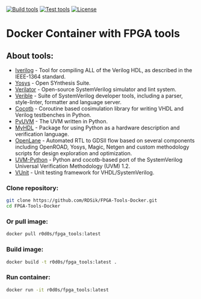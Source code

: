 [![Build tools](https://github.com/RDSik/FPGA-Tools-Docker/actions/workflows/build.yml/badge.svg?branch=master)](https://github.com/RDSik/FPGA-Tools-Docker/actions/workflows/build.yml)
[![Test tools](https://github.com/RDSik/FPGA-Tools-Docker/actions/workflows/test.yml/badge.svg?branch=master)](https://github.com/RDSik/FPGA-Tools-Docker/actions/workflows/test.yml)
[![License](https://img.shields.io/badge/license-MIT-green.svg)](https://github.com/RDSik/FPGA-Tools-Docker/blob/master/LICENSE.txt)

# Docker Container with FPGA tools

## About tools:

* [Iverilog](https://github.com/steveicarus/iverilog.git) - Tool for compiling ALL of the Verilog HDL, as described in the IEEE-1364 standard.
* [Yosys](https://github.com/YosysHQ/yosys.git) - Open SYnthesis Suite.
* [Verilator](https://github.com/verilator/verilator.git) - Open-source SystemVerilog simulator and lint system.
* [Verible](https://github.com/chipsalliance/verible.git) - Suite of SystemVerilog developer tools, including a parser, style-linter, formatter and language server.
* [Cocotb](https://github.com/cocotb/cocotb.git) - Coroutine based cosimulation library for writing VHDL and Verilog testbenches in Python.
* [PyUVM](https://github.com/pyuvm/pyuvm.git) - The UVM written in Python.
* [MyHDL](https://github.com/myhdl/myhdl.git) - Package for using Python as a hardware description and verification language.
* [OpenLane](https://github.com/The-OpenROAD-Project/OpenLane.git) - Automated RTL to GDSII flow based on several components including OpenROAD, Yosys, Magic, Netgen and custom methodology scripts for design exploration and optimization. 
* [UVM-Python](https://github.com/tpoikela/uvm-python.git) - Python and cocotb-based port of the SystemVerilog Universal Verification Methodology (UVM) 1.2.
* [VUnit](https://github.com/VUnit/vunit.git) - Unit testing framework for VHDL/SystemVerilog.

### Clone repository:
```bash
git clone https://github.com/RDSik/FPGA-Tools-Docker.git
cd FPGA-Tools-Docker
```
### Or pull image:
```bash
docker pull r0d0s/fpga_tools:latest
```

### Build image:
```bash
docker build -t r0d0s/fpga_tools:latest .
```

### Run container:
```bash
docker run -it r0d0s/fpga_tools:latest
```
